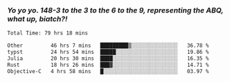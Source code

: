 ### ***Yo yo yo. 148-3 to the 3 to the 6 to the 9, representing the ABQ, what up, biatch?!***

<!--START_SECTION:waka-->

```txt
Total Time: 79 hrs 18 mins

Other         46 hrs 7 mins   █████████▒░░░░░░░░░░░░░░░   36.78 %
typst         24 hrs 54 mins  █████░░░░░░░░░░░░░░░░░░░░   19.86 %
Julia         20 hrs 30 mins  ████░░░░░░░░░░░░░░░░░░░░░   16.35 %
Rust          18 hrs 26 mins  ███▓░░░░░░░░░░░░░░░░░░░░░   14.71 %
Objective-C   4 hrs 58 mins   █░░░░░░░░░░░░░░░░░░░░░░░░   03.97 %
```

<!--END_SECTION:waka-->

<!--
**AJMC2002/AJMC2002** is a ✨ _special_ ✨ repository because its `README.md` (this file) appears on your GitHub profile.

Here are some ideas to get you started:

- 🔭 I’m currently working on ...
- 🌱 I’m currently learning ...
- 👯 I’m looking to collaborate on ...
- 🤔 I’m looking for help with ...
- 💬 Ask me about ...
- 📫 How to reach me: ...
- 😄 Pronouns: ...
- ⚡ Fun fact: ...
-->
